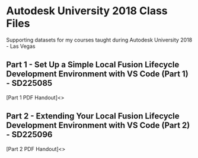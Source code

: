 # Autodesk University 2018 Class Files
Supporting datasets for my courses taught during Autodesk University 2018 - Las Vegas

## Part 1 - Set Up a Simple Local Fusion Lifecycle Development Environment with VS Code (Part 1) - SD225085
[Part 1 PDF Handout]<>


## Part 2 - Extending Your Local Fusion Lifecycle Development Environment with VS Code (Part 2) - SD225096
[Part 2 PDF Handout]<>
